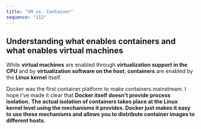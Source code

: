 ```yaml
---
title: "VM vs. Container"
sequence: "112"
---
```



## Understanding what enables containers and what enables virtual machines

While **virtual machines** are enabled through **virtualization support in the CPU** and
by **virtualization software on the host**,
**containers** are enabled by the **Linux kernel** itself.

Docker was the first container platform to make containers mainstream.
I hope I've made it clear that **Docker itself doesn't provide process isolation.**
**The actual isolation of containers takes place at the Linux kernel level using the mechanisms it provides.
Docker just makes it easy to use these mechanisms and allows you to distribute container images to different hosts.**

